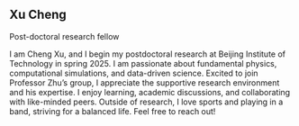 ## Xu Cheng
Post-doctoral research fellow

I am Cheng Xu, and I begin my postdoctoral research at Beijing Institute of Technology in spring 2025. I am passionate about fundamental physics, computational simulations, and data-driven science. Excited to join Professor Zhu’s group, I appreciate the supportive research environment and his expertise. I enjoy learning, academic discussions, and collaborating with like-minded peers. Outside of research, I love sports and playing in a band, striving for a balanced life. Feel free to reach out!